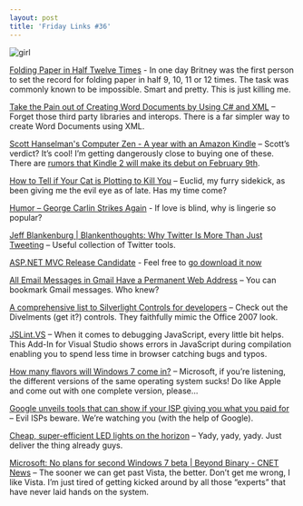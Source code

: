 ```yaml
---
layout: post  
title: 'Friday Links #36'
---
```

![girl](http://pomonahistorical.org/12times/britney.jpg)

[Folding Paper in Half Twelve Times](http://pomonahistorical.org/12times.htm) - In one day Britney was the first person to set the record for folding paper in half 9, 10, 11 or 12 times. The task was commonly known to be impossible. Smart and pretty. This is just killing me. 

[Take the Pain out of Creating Word Documents by Using C# and XML](http://www.developer.com/net/csharp/article.php/3798066) – Forget those third party libraries and interops. There is a far simpler way to create Word Documents using XML.

[Scott Hanselman's Computer Zen - A year with an Amazon Kindle](http://www.hanselman.com/blog/AYearWithAnAmazonKindleAndNewKindleCases.aspx) – Scott’s verdict? It’s cool! I’m getting dangerously close to buying one of these. There are [rumors that Kindle 2 will make its debut on February 9th](http://news.cnet.com/8301-17938_105-10150745-1.html).

[How to Tell if Your Cat is Plotting to Kill You](http://www.catswhothrowupgrass.com/kill.php) – Euclid, my furry sidekick, as been giving me the evil eye as of late. Has my time come?

[Humor – George Carlin Strikes Again](http://www.thealders.net/humour/one_liners/ol08.html) - If love is blind, why is lingerie so popular?

[Jeff Blankenburg | Blankenthoughts: Why Twitter Is More Than Just Tweeting](http://jeffblankenburg.com/2009/01/why-twitter-is-more-than-just-tweeting.aspx) – Useful collection of Twitter tools.

[ASP.NET MVC Release Candidate](http://haacked.com/archive/2009/01/27/aspnetmvc-release-candidate.aspx) - Feel free to [go download it now](http://go.microsoft.com/fwlink/?LinkID=141184&clcid=0x409)

[All Email Messages in Gmail Have a Permanent Web Address](http://www.labnol.org/internet/gmail-emails-have-permanent-web-address/6811/) – You can bookmark Gmail messages. Who knew?

[A comprehensive list to Silverlight Controls for developers](http://timheuer.com/blog/archive/2009/01/28/comprehensive-list-of-silverlight-controls.aspx) – Check out the Divelments (get it?) controls. They faithfully mimic the Office 2007 look.

[JSLint.VS](http://www.codeplex.com/jslint) – When it comes to debugging JavaScript, every little bit helps. This Add-In for Visual Studio shows errors in JavaScript during compilation enabling you to spend less time in browser catching bugs and typos. 

[How many flavors will Windows 7 come in?](http://www.computerworld.com/action/article.do?command=viewArticleBasic&articleId=9126960&source=rss_news) – Microsoft, if you’re listening, the different versions of the same operating system sucks! Do like Apple and come out with one complete version, please…

[Google unveils tools that can show if your ISP giving you what you paid for](http://www.computerworld.com/action/article.do?command=viewArticleBasic&articleId=9126997) – Evil ISPs beware. We’re watching you (with the help of Google).

[Cheap, super-efficient LED lights on the horizon](http://www.newscientist.com/article/dn16496-cheap-superefficient-led-lights-on-the-horizon.html) – Yady, yady, yady. Just deliver the thing already guys.

[Microsoft: No plans for second Windows 7 beta | Beyond Binary - CNET News](http://news.cnet.com/8301-13860_3-10153384-56.html?part=rss&subj=news&tag=2547-1_3-0-5) – The sooner we can get past Vista, the better. Don’t get me wrong, I like Vista. I’m just tired of getting kicked around by all those “experts” that have never laid hands on the system.
